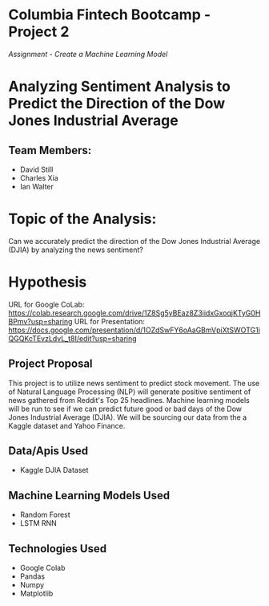 # Columbia Fintech Bootcamp - Project 2
*Assignment - Create a Machine Learning Model* 

# Analyzing Sentiment Analysis to Predict the Direction of the Dow Jones Industrial Average

## Team Members:
- David Still
- Charles Xia
- Ian Walter

# Topic of the Analysis:
Can we accurately predict the direction of the Dow Jones Industrial Average (DJIA) by analyzing the news sentiment? 

# Hypothesis


URL for Google CoLab: https://colab.research.google.com/drive/1Z8Sg5yBEaz8Z3iidxGxoqjKTyG0HBPmv?usp=sharing
URL for Presentation: https://docs.google.com/presentation/d/1OZdSwFY6oAaGBmVpiXtSWOTG1iQGQKcTEvzLdvL_t8I/edit?usp=sharing

## Project Proposal
This project is to utilize news sentiment to predict stock movement. The use of Natural Language Processing (NLP) will generate positive sentiment of news gathered from Reddit's Top 25 headlines. Machine learning models will be run to see if we can predict future good or bad days of the Dow Jones Industrial Average (DJIA). We will be sourcing our data from the a Kaggle dataset and Yahoo Finance.

## Data/Apis Used
- Kaggle DJIA Dataset

## Machine Learning Models Used
- Random Forest
- LSTM RNN

## Technologies Used
- Google Colab
- Pandas
- Numpy
- Matplotlib

